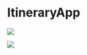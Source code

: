 # ItineraryApp

<a href="https://imgflip.com/gif/3j8zsd"><img src="https://i.imgflip.com/3j8zsd.gif"/></a>

<a href = "https://imgur.com/HdTngqb"> </a>

<a href="https://imgflip.com/gif/3j90pb"><img src="https://i.imgflip.com/3j90pb.gif"/></a>

